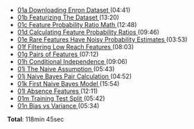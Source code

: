 * [
01a Downloading Enron Dataset
](https://s3-us-west-1.amazonaws.com/nedbot/videos/01_naive_bayes/01a_downloading_dataset_small.mov)
(04:41)
* [
01b Featurizing The Dataset
](https://s3-us-west-1.amazonaws.com/nedbot/videos/01_naive_bayes/01b_featurizing_the_dataset_small.mov)
(13:20)
* [
01c Feature Probability Ratio Math
](https://s3-us-west-1.amazonaws.com/nedbot/videos/01_naive_bayes/01c_feature_probability_ratio_math_small.mov)
(12:48)
* [
01d Calculating Feature Probability Ratios
](https://s3-us-west-1.amazonaws.com/nedbot/videos/01_naive_bayes/01d_calculate_feature_prob_ratios_small.mov)
(09:46)
* [
01e Rare Features Have Noisy Probability Estimates
](https://s3-us-west-1.amazonaws.com/nedbot/videos/01_naive_bayes/01e_rare_features_have_noisy_probability_estimates_small.mov)
(03:53)
* [
01f Filtering Low Reach Features
](https://s3-us-west-1.amazonaws.com/nedbot/videos/01_naive_bayes/01f_filtering_low_reach_features_small.mov)
(08:03)
* [
01g Pairs of Features
](https://s3-us-west-1.amazonaws.com/nedbot/videos/01_naive_bayes/01g_pairs_of_features_small.mov)
(07:12)
* [
01h Conditional Independence
](https://s3-us-west-1.amazonaws.com/nedbot/videos/01_naive_bayes/01h_conditional_independence_small.mov)
(09:06)
* [
01i The Naive Assumption
](https://s3-us-west-1.amazonaws.com/nedbot/videos/01_naive_bayes/01i_naive_assumption_small.mov)
(05:43)
* [
01j Naive Bayes Pair Calculation
](https://s3-us-west-1.amazonaws.com/nedbot/videos/01_naive_bayes/01j_naive_bayes_pair_calculation_small.mov)
(04:52)
* [
01k First Naive Bayes Model
](https://s3-us-west-1.amazonaws.com/nedbot/videos/01_naive_bayes/01k_first_naive_bayes_model_small.mov)
(15:54)
* [
01l Absence Features
](https://s3-us-west-1.amazonaws.com/nedbot/videos/01_naive_bayes/01l_absence_features_small.mov)
(12:11)
* [
01m Training Test Split
](https://s3-us-west-1.amazonaws.com/nedbot/videos/01_naive_bayes/01m_training_test_split_small.mov)
(05:42)
* [
01n Bias vs Variance
](https://s3-us-west-1.amazonaws.com/nedbot/videos/01_naive_bayes/01n_bias_vs_variance_small.mov)
(05:34)

**Total**: 118min 45sec
